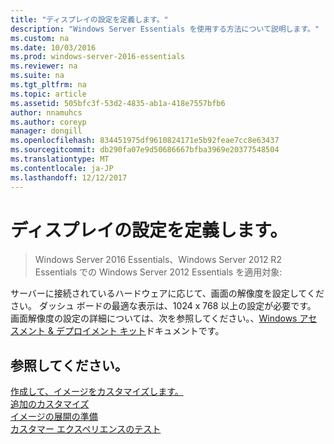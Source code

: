 ```yaml
---
title: "ディスプレイの設定を定義します。"
description: "Windows Server Essentials を使用する方法について説明します。"
ms.custom: na
ms.date: 10/03/2016
ms.prod: windows-server-2016-essentials
ms.reviewer: na
ms.suite: na
ms.tgt_pltfrm: na
ms.topic: article
ms.assetid: 505bfc3f-53d2-4835-ab1a-418e7557bfb6
author: nnamuhcs
ms.author: coreyp
manager: dongill
ms.openlocfilehash: 834451975df9610824171e5b92feae7cc8e63437
ms.sourcegitcommit: db290fa07e9d50686667bfba3969e20377548504
ms.translationtype: MT
ms.contentlocale: ja-JP
ms.lasthandoff: 12/12/2017
---
```

# <a name="define-display-settings"></a>ディスプレイの設定を定義します。

>Windows Server 2016 Essentials、Windows Server 2012 R2 Essentials での Windows Server 2012 Essentials を適用対象:

サーバーに接続されているハードウェアに応じて、画面の解像度を設定してください。 ダッシュ ボードの最適な表示は、1024 x 768 以上の設定が必要です。 画面解像度の設定の詳細については、次を参照してください。、[Windows アセスメント & デプロイメント キット](https://go.microsoft.com/fwlink/?LinkId=248694)ドキュメントです。  
  
## <a name="see-also"></a>参照してください。  
 [作成して、イメージをカスタマイズします。](Creating-and-Customizing-the-Image.md)   
 [追加のカスタマイズ](Additional-Customizations.md)   
 [イメージの展開の準備](Preparing-the-Image-for-Deployment.md)   
 [カスタマー エクスペリエンスのテスト](Testing-the-Customer-Experience.md)
